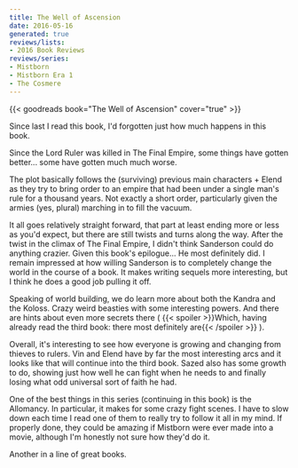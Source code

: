 ```yaml
---
title: The Well of Ascension
date: 2016-05-16
generated: true
reviews/lists:
- 2016 Book Reviews
reviews/series:
- Mistborn
- Mistborn Era 1
- The Cosmere
---
```

{{< goodreads book="The Well of Ascension" cover="true" >}}

Since last I read this book, I'd forgotten just how much happens in this book.  

Since the Lord Ruler was killed in The Final Empire, some things have gotten better... some have gotten much much worse.  

<!--more-->

The plot basically follows the (surviving) previous main characters + Elend as they try to bring order to an empire that had been under a single man's rule for a thousand years. Not exactly a short order, particularly given the armies (yes, plural) marching in to fill the vacuum.  

It all goes relatively straight forward, that part at least ending more or less as you'd expect, but there are still twists and turns along the way. After the twist in the climax of The Final Empire, I didn't think Sanderson could do anything crazier. Given this book's epilogue... He most definitely did. I remain impressed at how willing Sanderson is to completely change the world in the course of a book. It makes writing sequels more interesting, but I think he does a good job pulling it off.  

Speaking of world building, we do learn more about both the Kandra and the Koloss. Crazy weird beasties with some interesting powers. And there are hints about even more secrets there (  {{< spoiler >}}Which, having already read the third book: there most definitely are{{< /spoiler >}}  ).  

Overall, it's interesting to see how everyone is growing and changing from thieves to rulers. Vin and Elend have by far the most interesting arcs and it looks like that will continue into the third book. Sazed also has some growth to do, showing just how well he can fight when he needs to and finally losing what odd universal sort of faith he had.  

One of the best things in this series (continuing in this book) is the Allomancy. In particular, it makes for some crazy fight scenes. I have to slow down each time I read one of them to really try to follow it all in my mind. If properly done, they could be amazing if Mistborn were ever made into a movie, although I'm honestly not sure how they'd do it.  

Another in a line of great books.



